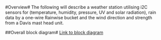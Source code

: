 #Overview#
The following will describe a weather station utilising i2C sensors for (temperature, humidity, pressure, UV and solar radiation), rain data by a one-wire Rainwise bucket and the wind direction and strength from a Davis mast head unit.

##Overall block diagram#
[Link to block diagram](https://goo.gl/6ffgOl)








